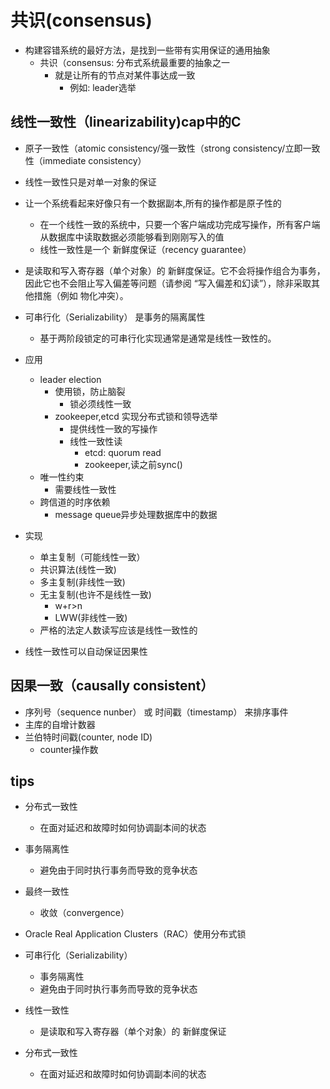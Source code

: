 # 共识(consensus)

+ 构建容错系统的最好方法，是找到一些带有实用保证的通用抽象
    + 共识（consensus: 分布式系统最重要的抽象之一
        + 就是让所有的节点对某件事达成一致
            + 例如: leader选举

## 线性一致性（linearizability)cap中的C
+ 原子一致性（atomic consistency/强一致性（strong consistency/立即一致性（immediate consistency）

+ 线性一致性只是对单一对象的保证

+ 让一个系统看起来好像只有一个数据副本,所有的操作都是原子性的
    + 在一个线性一致的系统中，只要一个客户端成功完成写操作，所有客户端从数据库中读取数据必须能够看到刚刚写入的值
    + 线性一致性是一个 新鲜度保证（recency guarantee）

+ 是读取和写入寄存器（单个对象）的 新鲜度保证。它不会将操作组合为事务，因此它也不会阻止写入偏差等问题（请参阅 “写入偏差和幻读”），除非采取其他措施（例如 物化冲突）。

+ 可串行化（Serializability） 是事务的隔离属性
    + 基于两阶段锁定的可串行化实现通常是通常是线性一致性的。

+ 应用
    + leader election
        + 使用锁，防止脑裂
            + 锁必须线性一致
        + zookeeper,etcd 实现分布式锁和领导选举
            + 提供线性一致的写操作
            + 线性一致性读
                + etcd: quorum read
                + zookeeper,读之前sync()
    + 唯一性约束
        + 需要线性一致性
    + 跨信道的时序依赖
        + message queue异步处理数据库中的数据

+ 实现
    + 单主复制（可能线性一致）
    + 共识算法(线性一致)
    + 多主复制(非线性一致)
    + 无主复制(也许不是线性一致)
        + w+r>n
        + LWW(非线性一致)
    + 严格的法定人数读写应该是线性一致性的

+ 线性一致性可以自动保证因果性

##  因果一致（causally consistent）
+  序列号（sequence nunber） 或 时间戳（timestamp） 来排序事件
+ 主库的自增计数器
+ 兰伯特时间戳(counter, node ID)
    +  counter操作数
## tips

+ 分布式一致性
    + 在面对延迟和故障时如何协调副本间的状态

+ 事务隔离性
    + 避免由于同时执行事务而导致的竞争状态

+ 最终一致性
    + 收敛（convergence）

+  Oracle Real Application Clusters（RAC）使用分布式锁

+ 可串行化（Serializability）
    + 事务隔离性
    + 避免由于同时执行事务而导致的竞争状态
+ 线性一致性
    +  是读取和写入寄存器（单个对象）的 新鲜度保证
+ 分布式一致性
    + 在面对延迟和故障时如何协调副本间的状态